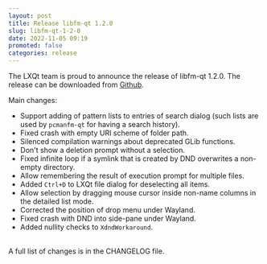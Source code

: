 ```yaml
---
layout: post
title: Release libfm-qt 1.2.0
slug: libfm-qt-1-2-0
date: 2022-11-05 09:19
promoted: false
categories: release
---
```


The LXQt team is proud to announce the release of libfm-qt 1.2.0.
The release can be downloaded from [Github](https://github.com/lxqt/libfm-qt/releases).

Main changes:

 * Support adding of pattern lists to entries of search dialog (such lists are used by `pcmanfm-qt` for having a search history).
 * Fixed crash with empty URI scheme of folder path.
 * Silenced compilation warnings about deprecated GLib functions.
 * Don't show a deletion prompt without a selection.
 * Fixed infinite loop if a symlink that is created by DND overwrites a non-empty directory.
 * Allow remembering the result of execution prompt for multiple files.
 * Added `Ctrl+D` to LXQt file dialog for deselecting all items.
 * Allow selection by dragging mouse cursor inside non-name columns in the detailed list mode.
 * Corrected the position of drop menu under Wayland.
 * Fixed crash with DND into side-pane under Wayland.
 * Added nullity checks to `XdndWorkaround`.


<br/>
A full list of changes is in the CHANGELOG file.
<br/>
